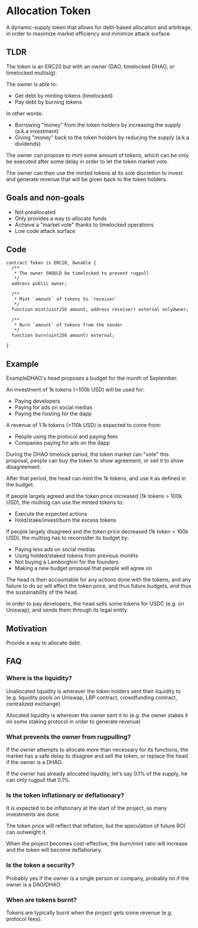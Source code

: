 # Allocation Token

A dynamic-supply token that allows for debt-based allocation and arbitrage, in order to maximize market efficiency and minimize attack surface.

## TLDR

The token is an ERC20 but with an owner (DAO, timelocked DHAO, or timelocked multisig).

The owner is able to:
- Get debt by minting tokens (timelocked)
- Pay debt by burning tokens

In other words:
- Borrowing "money" from the token holders by increasing the supply (a.k.a investment)
- Giving "money" back to the token holders by reducing the supply (a.k.a dividends)

The owner can propose to mint some amount of tokens, which can be only be executed after some delay in order to let the token market vote.

The owner can then use the minted tokens at its sole discretion to invest and generate revenue that will be given back to the token holders.

## Goals and non-goals

- Not preallocated
- Only provides a way to allocate funds
- Achieve a "market vote" thanks to timelocked operations
- Low code attack surface

## Code

```solidity
contract Token is ERC20, Ownable {
  /**
   * The owner SHOULD be timelocked to prevent rugpull
   */
  address public owner;

  /**
   * Mint `amount` of tokens to `receiver`
   */
  function mint(uint256 amount, address receiver) external onlyOwner;

  /**
   * Burn `amount` of tokens from the sender
   */
  function burn(uint256 amount) external;

}
```

## Example

ExampleDHAO's head proposes a budget for the month of September.

An investment of 1k tokens (=100k USD) will be used for:
- Paying developers
- Paying for ads on social medias
- Paying the hosting for the dapp

A revenue of 1.1k tokens (=110k USD) is expected to come from:
- People using the protocol and paying fees
- Companies paying for ads on the dapp

During the DHAO timelock period, the token market can "vote" this proposal, people can buy the token to show agreement, or sell it to show disagreement.

After that period, the head can mint the 1k tokens, and use it as defined in the budget.

If people largely agreed and the token price increased (1k tokens > 100k USD), the multisig can use the minted tokens to:
- Execute the expected actions
- Hold/stake/invest/burn the excess tokens

If people largely disagreed and the token price decreased (1k token < 100k USD), the multisig has to reconsider its budget by:
- Paying less ads on social medias
- Using holded/staked tokens from previous months
- Not buying a Lamborghini for the founders
- Making a new budget proposal that people will agree on

The head is then accountable for any actions done with the tokens, and any failure to do so will affect the token price, and thus future budgets, and thus the sustainability of the head.

In order to pay developers, the head sells some tokens for USDC (e.g. on Uniswap), and sends them through its legal entity.

## Motivation

Provide a way to allocate debt.

## FAQ

### Where is the liquidity?

Unallocated liquidity is wherever the token holders sent their liquidity to (e.g. liquidity pools on Uniswap, LBP contract, crowdfunding contract, centralized exchange)

Allocated liquidity is wherever the owner sent it to (e.g. the owner stakes it on some staking protocol in order to generate revenue)

### What prevents the owner from rugpulling?

If the owner attempts to allocate more than necessary for its functions, the market has a safe delay to disagree and sell the token, or replace the head if the owner is a DHAO.

If the owner has already allocated liquidity, let's say 0.1% of the supply, he can only rugpull that 0.1%.

### Is the token inflationary or deflationary?

It is expected to be inflationary at the start of the project, as many investments are done.

The token price will reflect that inflation, but the speculation of future ROI can outweight it.

When the project becomes cost-effective, the burn/mint ratio will increase and the token will become deflationary.

### Is the token a security?

Probably yes if the owner is a single person or company, probably no if the owner is a DAO/DHAO.

### When are tokens burnt?

Tokens are typically burnt when the project gets some revenue (e.g. protocol fees).
